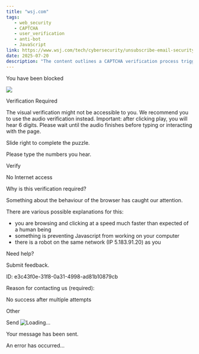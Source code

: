 ```yaml
---
title: "wsj.com"
tags:
   - web_security
   - CAPTCHA
   - user_verification
   - anti-bot
   - JavaScript
link: https://www.wsj.com/tech/cybersecurity/unsubscribe-email-security-38b40abf
date: 2025-07-20
description: "The content outlines a CAPTCHA verification process triggered by unusual browser behavior, indicating potential automation or network issues. Key points include: "
---
```


You have been blocked

![](https://static.captcha-delivery.com/captcha/assets/set/7e02d37e62c4a70b5b5237d99b3fbf286ad093b8/logo.png?update_cache=3394864284409412769)

Verification Required


The visual verification might not be accessible to you. We recommend you to use the audio verification instead. Important: after clicking play, you will hear 6 digits. Please wait until the audio finishes before typing or interacting with the page.

Slide right to complete the puzzle.

Please type the numbers you hear.

Verify

No Internet access

Why is this verification required?

Something about the behaviour of the browser has caught our attention.

There are various possible explanations for this:

- you are browsing and clicking at a speed much faster than expected of a human being
- something is preventing Javascript from working on your computer
- there is a robot on the same network (IP 5.183.91.20) as you

Need help?


Submit feedback.


ID: e3c43f0e-31f8-0a31-4998-ad81b10879cb

Reason for contacting us (required):

No success after multiple attempts


Other


Send
![Loading...](https://static.captcha-delivery.com/captcha/assets/tpl/6dc485c0c428c35b53577b146dc6f9179f55ef9ad41b327a2a179998839364bf/loading_spinner.gif)

Your message has been sent.

An error has occurred...
